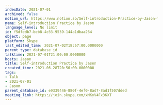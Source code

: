 ```yaml
---
indexDate: 2021-07-01
archived: false
notion_url: https://www.notion.so/Self-introduction-Practice-by-Jason-f5dfedb7beb84e339539144a1dbaa264
name: Self-introduction Practice by Jason
language_level: No limit
id: f5dfedb7-beb8-4e33-9539-144a1dbaa264
object: page
platform: Skype
last_edited_time: 2021-07-02T18:57:00.0000000
parent_type: database_id
talktime: 2021-07-01T21:00:00.0000000
hosts: Jason
title: Self-introduction Practice by Jason
created_time: 2021-06-28T20:56:00.0000000
tags:
- Talk
- 2021-07-01
- Jason
parent_database_id: e9339446-880f-4ef0-8ad7-8ad1f507dded
meeting_link: https://join.skype.com/xMKyV4Fx3KXT
---
```







